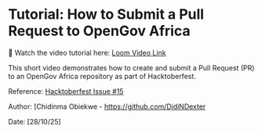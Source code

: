 # Tutorial: How to Submit a Pull Request to OpenGov Africa

🎥 Watch the video tutorial here: [Loom Video Link](https://www.loom.com/share/552ea52fb88540a0a51e9146ff343b23?sid=02dfaa4c-4746-42f8-a843-819701d8469a)

This short video demonstrates how to create and submit a Pull Request (PR) to an OpenGov Africa repository as part of Hacktoberfest.

Reference: [Hacktoberfest Issue #15](https://github.com/OpenGovAfrica/hacktoberfest/issues/15#event-20124751585)

Author: [Chidinma Obiekwe - https://github.com/DidiNDexter 

Date: [28/10/25]
